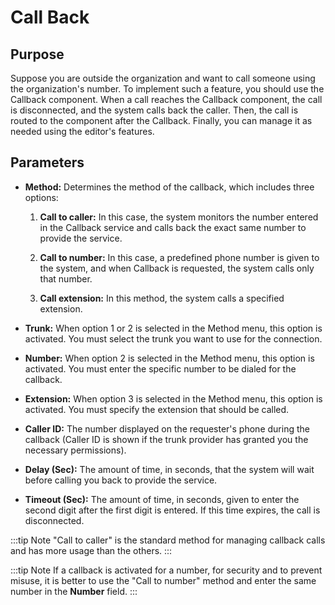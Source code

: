 # Call Back

## Purpose

Suppose you are outside the organization and want to call someone using the organization's number. To implement such a feature, you should use the Callback component. When a call reaches the Callback component, the call is disconnected, and the system calls back the caller. Then, the call is routed to the component after the Callback. Finally, you can manage it as needed using the editor's features.

## Parameters

- **Method:** Determines the method of the callback, which includes three options:
  
  1. **Call to caller:** In this case, the system monitors the number entered in the Callback service and calls back the exact same number to provide the service.
  
  2. **Call to number:** In this case, a predefined phone number is given to the system, and when Callback is requested, the system calls only that number.
  
  3. **Call extension:** In this method, the system calls a specified extension.

- **Trunk:** When option 1 or 2 is selected in the Method menu, this option is activated. You must select the trunk you want to use for the connection.

- **Number:** When option 2 is selected in the Method menu, this option is activated. You must enter the specific number to be dialed for the callback.

- **Extension:** When option 3 is selected in the Method menu, this option is activated. You must specify the extension that should be called.

- **Caller ID:** The number displayed on the requester's phone during the callback (Caller ID is shown if the trunk provider has granted you the necessary permissions).

- **Delay (Sec):** The amount of time, in seconds, that the system will wait before calling you back to provide the service.

- **Timeout (Sec):** The amount of time, in seconds, given to enter the second digit after the first digit is entered. If this time expires, the call is disconnected.

:::tip Note
"Call to caller" is the standard method for managing callback calls and has more usage than the others.
:::

:::tip Note
If a callback is activated for a number, for security and to prevent misuse, it is better to use the "Call to number" method and enter the same number in the **Number** field.
:::